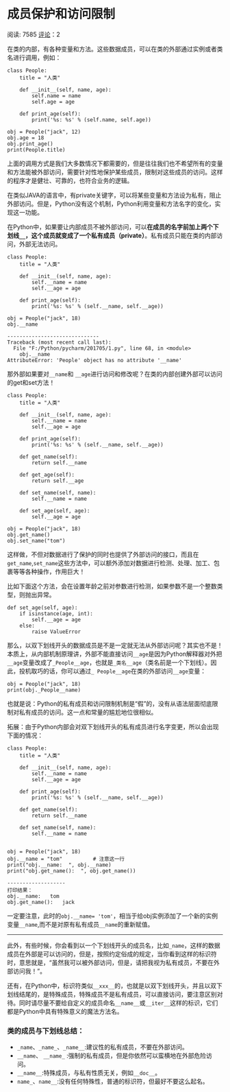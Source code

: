 # 成员保护和访问限制

阅读: 7585   [评论](http://www.liujiangblog.com/course/python/45#comments)：2

在类的内部，有各种变量和方法。这些数据成员，可以在类的外部通过实例或者类名进行调用，例如：

```
class People:
    title = "人类"

    def __init__(self, name, age):
        self.name = name
        self.age = age

    def print_age(self):
        print('%s: %s' % (self.name, self.age))

obj = People("jack", 12)
obj.age = 18
obj.print_age()
print(People.title)
```

上面的调用方式是我们大多数情况下都需要的，但是往往我们也不希望所有的变量和方法能被外部访问，需要针对性地保护某些成员，限制对这些成员的访问。这样的程序才是健壮、可靠的，也符合业务的逻辑。

在类似JAVA的语言中，有private关键字，可以将某些变量和方法设为私有，阻止外部访问。但是，Python没有这个机制，Python利用变量和方法名字的变化，实现这一功能。

在Python中，如果要让内部成员不被外部访问，可以**在成员的名字前加上两个下划线`__`，这个成员就变成了一个私有成员（private）**。私有成员只能在类的内部访问，外部无法访问。

```
class People:
    title = "人类"

    def __init__(self, name, age):
        self.__name = name
        self.__age = age

    def print_age(self):
        print('%s: %s' % (self.__name, self.__age))

obj = People("jack", 18)
obj.__name

------------------------------
Traceback (most recent call last):
  File "F:/Python/pycharm/201705/1.py", line 68, in <module>
    obj.__name
AttributeError: 'People' object has no attribute '__name'
```

那外部如果要对`__name`和 `__age`进行访问和修改呢？在类的内部创建外部可以访问的get和set方法！

```
class People:
    title = "人类"

    def __init__(self, name, age):
        self.__name = name
        self.__age = age

    def print_age(self):
        print('%s: %s' % (self.__name, self.__age))

    def get_name(self):
        return self.__name

    def get_age(self):
        return self.__age

    def set_name(self, name):
        self.__name = name

    def set_age(self, age):
        self.__age = age

obj = People("jack", 18)
obj.get_name()
obj.set_name("tom")
```

这样做，不但对数据进行了保护的同时也提供了外部访问的接口，而且在`get_name`,`set_name`这些方法中，可以额外添加对数据进行检测、处理、加工、包裹等等各种操作，作用巨大！

比如下面这个方法，会在设置年龄之前对参数进行检测，如果参数不是一个整数类型，则抛出异常。

```
def set_age(self, age):
    if isinstance(age, int):
        self.__age = age
    else:
        raise ValueError
```

那么，以双下划线开头的数据成员是不是一定就无法从外部访问呢？其实也不是！本质上，从内部机制原理讲，外部不能直接访问`__age`是因为Python解释器对外把`__age`变量改成了`_People__age`，也就是`_类名__age`（类名前是一个下划线）。因此，投机取巧的话，你可以通过`_ People__age`在类的外部访问`__age`变量：

```
obj = People("jack", 18)
print(obj._People__name)
```

也就是说：Python的私有成员和访问限制机制是“假”的，没有从语法层面彻底限制对私有成员的访问。这一点和常量的尴尬地位很相似。

拓展：由于Python内部会对双下划线开头的私有成员进行名字变更，所以会出现下面的情况：

```
class People:
    title = "人类"

    def __init__(self, name, age):
        self.__name = name
        self.__age = age

    def print_age(self):
        print('%s: %s' % (self.__name, self.__age))

    def get_name(self):
        return self.__name

    def set_name(self, name):
        self.__name = name


obj = People("jack", 18)
obj.__name = "tom"          # 注意这一行
print("obj.__name:  ", obj.__name)
print("obj.get_name():  ", obj.get_name())

-------------------
打印结果：
obj.__name:   tom
obj.get_name():   jack
```

一定要注意，此时的`obj.__name= 'tom'`，相当于给obj实例添加了一个新的实例变量`__name`,而不是对原有私有成员`__name`的重新赋值。

------

此外，有些时候，你会看到以一个下划线开头的成员名，比如`_name`，这样的数据成员在外部是可以访问的，但是，按照约定俗成的规定，当你看到这样的标识符时，意思就是，“虽然我可以被外部访问，但是，请把我视为私有成员，不要在外部访问我！”。

还有，在Python中，标识符类似`__xxx__`的，也就是以双下划线开头，并且以双下划线结尾的，是特殊成员，特殊成员不是私有成员，可以直接访问，要注意区别对待。同时请尽量不要给自定义的成员命名`__name__`或`__iter__`这样的标识，它们都是Python中具有特殊意义的魔法方法名。

### 类的成员与下划线总结：

- `_name`、`_name_`、`_name__`:建议性的私有成员，不要在外部访问。
- `__name`、 `__name_` :强制的私有成员，但是你依然可以蛮横地在外部危险访问。
- `__name__`:特殊成员，与私有性质无关，例如`__doc__`。
- `name_`、`name__`:没有任何特殊性，普通的标识符，但最好不要这么起名。